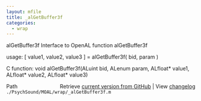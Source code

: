 ```yaml
---
layout: mfile
title: _alGetBuffer3f
categories:
  - wrap
---
```


alGetBuffer3f  Interface to OpenAL function alGetBuffer3f

usage:  \[ value1, value2, value3 \] = alGetBuffer3f\( bid, param \)

C function:  void alGetBuffer3f\(ALuint bid, ALenum param, ALfloat\* value1, ALfloat\* value2, ALfloat\* value3\)


<div class="code_header" style="text-align:right;">
  <span style="float:left;">Path&nbsp;&nbsp;</span> <span class="counter">Retrieve <a href=
  "https://raw.github.com/Psychtoolbox-3/Psychtoolbox-3/beta/./PsychSound/MOAL/wrap/_alGetBuffer3f.m">current version from GitHub</a> | View <a href=
  "https://github.com/Psychtoolbox-3/Psychtoolbox-3/commits/beta/./PsychSound/MOAL/wrap/_alGetBuffer3f.m">changelog</a></span>
</div>
<div class="code">
  <code>./PsychSound/MOAL/wrap/_alGetBuffer3f.m</code>
</div>

